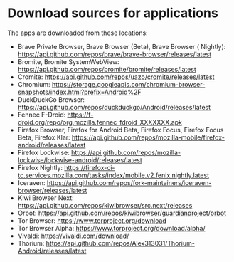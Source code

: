 # Download sources for applications

The apps are downloaded from these locations:

- Brave Private Browser, Brave Browser (Beta), Brave Browser (
  Nightly): <https://api.github.com/repos/brave/brave-browser/releases/latest>
- Bromite, Bromite SystemWebView: <https://api.github.com/repos/bromite/bromite/releases/latest>
- Cromite: <https://api.github.com/repos/uazo/cromite/releases/latest>
- Chromium: <https://storage.googleapis.com/chromium-browser-snapshots/index.html?prefix=Android%2F>
- DuckDuckGo Browser: <https://api.github.com/repos/duckduckgo/Android/releases/latest>
- Fennec F-Droid: <https://f-droid.org/repo/org.mozilla.fennec_fdroid_XXXXXXX.apk>
- Firefox Browser, Firefox for Android Beta, Firefox Focus, Firefox Focus Beta, Firefox
  Klar: <https://api.github.com/repos/mozilla-mobile/firefox-android/releases/latest>
- Firefox Lockwise: <https://api.github.com/repos/mozilla-lockwise/lockwise-android/releases/latest>
- Firefox Nightly: <https://firefox-ci-tc.services.mozilla.com/tasks/index/mobile.v2.fenix.nightly.latest>
- Iceraven: <https://api.github.com/repos/fork-maintainers/iceraven-browser/releases/latest>
- Kiwi Browser Next: <https://api.github.com/repos/kiwibrowser/src.next/releases>
- Orbot: <https://api.github.com/repos/kiwibrowser/guardianproject/orbot>
- Tor Browser: <https://www.torproject.org/download>
- Tor Browser Alpha: <https://www.torproject.org/download/alpha/>
- Vivaldi: <https://vivaldi.com/download/>
- Thorium: <https://api.github.com/repos/Alex313031/Thorium-Android/releases/latest>